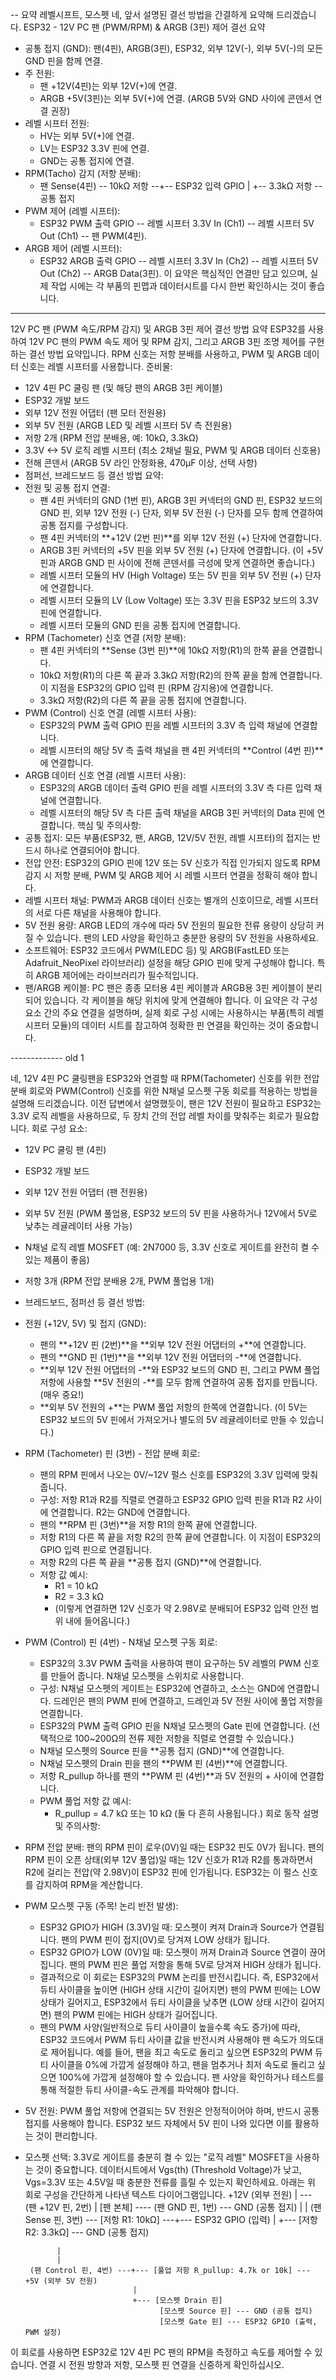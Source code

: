 -- 요약 레벨시프트, 모스펫
네, 앞서 설명된 결선 방법을 간결하게 요약해 드리겠습니다.
ESP32 - 12V PC 팬 (PWM/RPM) & ARGB (3핀) 제어 결선 요약
 * 공통 접지 (GND): 팬(4핀), ARGB(3핀), ESP32, 외부 12V(-), 외부 5V(-)의 모든 GND 핀을 함께 연결.
 * 주 전원:
   * 팬 +12V(4핀)는 외부 12V(+)에 연결.
   * ARGB +5V(3핀)는 외부 5V(+)에 연결. (ARGB 5V와 GND 사이에 콘덴서 연결 권장)
 * 레벨 시프터 전원:
   * HV는 외부 5V(+)에 연결.
   * LV는 ESP32 3.3V 핀에 연결.
   * GND는 공통 접지에 연결.
 * RPM(Tacho) 감지 (저항 분배):
   * 팬 Sense(4핀) -- 10kΩ 저항 --+-- ESP32 입력 GPIO
     |
     +-- 3.3kΩ 저항 -- 공통 접지
 * PWM 제어 (레벨 시프터):
   * ESP32 PWM 출력 GPIO -- 레벨 시프터 3.3V In (Ch1) -- 레벨 시프터 5V Out (Ch1) -- 팬 PWM(4핀).
 * ARGB 제어 (레벨 시프터):
   * ESP32 ARGB 출력 GPIO -- 레벨 시프터 3.3V In (Ch2) -- 레벨 시프터 5V Out (Ch2) -- ARGB Data(3핀).
이 요약은 핵심적인 연결만 담고 있으며, 실제 작업 시에는 각 부품의 핀맵과 데이터시트를 다시 한번 확인하시는 것이 좋습니다.


---
12V PC 팬 (PWM 속도/RPM 감지) 및 ARGB 3핀 제어 결선 방법 요약
ESP32를 사용하여 12V PC 팬의 PWM 속도 제어 및 RPM 감지, 그리고 ARGB 3핀 조명 제어를 구현하는 결선 방법 요약입니다. RPM 신호는 저항 분배를 사용하고, PWM 및 ARGB 데이터 신호는 레벨 시프터를 사용합니다.
준비물:
 * 12V 4핀 PC 쿨링 팬 (및 해당 팬의 ARGB 3핀 케이블)
 * ESP32 개발 보드
 * 외부 12V 전원 어댑터 (팬 모터 전원용)
 * 외부 5V 전원 (ARGB LED 및 레벨 시프터 5V 측 전원용)
 * 저항 2개 (RPM 전압 분배용, 예: 10kΩ, 3.3kΩ)
 * 3.3V <-> 5V 로직 레벨 시프터 (최소 2채널 필요, PWM 및 ARGB 데이터 신호용)
 * 전해 콘덴서 (ARGB 5V 라인 안정화용, 470μF 이상, 선택 사항)
 * 점퍼선, 브레드보드 등
결선 방법 요약:
 * 전원 및 공통 접지 연결:
   * 팬 4핀 커넥터의 GND (1번 핀), ARGB 3핀 커넥터의 GND 핀, ESP32 보드의 GND 핀, 외부 12V 전원 (-) 단자, 외부 5V 전원 (-) 단자를 모두 함께 연결하여 공통 접지를 구성합니다.
   * 팬 4핀 커넥터의 **+12V (2번 핀)**를 외부 12V 전원 (+) 단자에 연결합니다.
   * ARGB 3핀 커넥터의 +5V 핀을 외부 5V 전원 (+) 단자에 연결합니다. (이 +5V 핀과 ARGB GND 핀 사이에 전해 콘덴서를 극성에 맞게 연결하면 좋습니다.)
   * 레벨 시프터 모듈의 HV (High Voltage) 또는 5V 핀을 외부 5V 전원 (+) 단자에 연결합니다.
   * 레벨 시프터 모듈의 LV (Low Voltage) 또는 3.3V 핀을 ESP32 보드의 3.3V 핀에 연결합니다.
   * 레벨 시프터 모듈의 GND 핀을 공통 접지에 연결합니다.
 * RPM (Tachometer) 신호 연결 (저항 분배):
   * 팬 4핀 커넥터의 **Sense (3번 핀)**에 10kΩ 저항(R1)의 한쪽 끝을 연결합니다.
   * 10kΩ 저항(R1)의 다른 쪽 끝과 3.3kΩ 저항(R2)의 한쪽 끝을 함께 연결합니다. 이 지점을 ESP32의 GPIO 입력 핀 (RPM 감지용)에 연결합니다.
   * 3.3kΩ 저항(R2)의 다른 쪽 끝을 공통 접지에 연결합니다.
 * PWM (Control) 신호 연결 (레벨 시프터 사용):
   * ESP32의 PWM 출력 GPIO 핀을 레벨 시프터의 3.3V 측 입력 채널에 연결합니다.
   * 레벨 시프터의 해당 5V 측 출력 채널을 팬 4핀 커넥터의 **Control (4번 핀)**에 연결합니다.
 * ARGB 데이터 신호 연결 (레벨 시프터 사용):
   * ESP32의 ARGB 데이터 출력 GPIO 핀을 레벨 시프터의 3.3V 측 다른 입력 채널에 연결합니다.
   * 레벨 시프터의 해당 5V 측 다른 출력 채널을 ARGB 3핀 커넥터의 Data 핀에 연결합니다.
핵심 및 주의사항:
 * 공통 접지: 모든 부품(ESP32, 팬, ARGB, 12V/5V 전원, 레벨 시프터)의 접지는 반드시 하나로 연결되어야 합니다.
 * 전압 안전: ESP32의 GPIO 핀에 12V 또는 5V 신호가 직접 인가되지 않도록 RPM 감지 시 저항 분배, PWM 및 ARGB 제어 시 레벨 시프터 연결을 정확히 해야 합니다.
 * 레벨 시프터 채널: PWM과 ARGB 데이터 신호는 별개의 신호이므로, 레벨 시프터의 서로 다른 채널을 사용해야 합니다.
 * 5V 전원 용량: ARGB LED의 개수에 따라 5V 전원의 필요한 전류 용량이 상당히 커질 수 있습니다. 팬의 LED 사양을 확인하고 충분한 용량의 5V 전원을 사용하세요.
 * 소프트웨어: ESP32 코드에서 PWM(LEDC 등) 및 ARGB(FastLED 또는 Adafruit_NeoPixel 라이브러리) 설정을 해당 GPIO 핀에 맞게 구성해야 합니다. 특히 ARGB 제어에는 라이브러리가 필수적입니다.
 * 팬/ARGB 케이블: PC 팬은 종종 모터용 4핀 케이블과 ARGB용 3핀 케이블이 분리되어 있습니다. 각 케이블을 해당 위치에 맞게 연결해야 합니다.
이 요약은 각 구성 요소 간의 주요 연결을 설명하며, 실제 회로 구성 시에는 사용하시는 부품(특히 레벨 시프터 모듈)의 데이터 시트를 참고하여 정확한 핀 연결을 확인하는 것이 중요합니다.


-------------  old 1

네, 12V 4핀 PC 쿨링팬을 ESP32와 연결할 때 RPM(Tachometer) 신호를 위한 전압 분배 회로와 PWM(Control) 신호를 위한 N채널 모스펫 구동 회로를 적용하는 방법을 설명해 드리겠습니다.
이전 답변에서 설명했듯이, 팬은 12V 전원이 필요하고 ESP32는 3.3V 로직 레벨을 사용하므로, 두 장치 간의 전압 레벨 차이를 맞춰주는 회로가 필요합니다.
회로 구성 요소:
 * 12V PC 쿨링 팬 (4핀)
 * ESP32 개발 보드
 * 외부 12V 전원 어댑터 (팬 전원용)
 * 외부 5V 전원 (PWM 풀업용, ESP32 보드의 5V 핀을 사용하거나 12V에서 5V로 낮추는 레귤레이터 사용 가능)
 * N채널 로직 레벨 MOSFET (예: 2N7000 등, 3.3V 신호로 게이트를 완전히 켤 수 있는 제품이 좋음)
 * 저항 3개 (RPM 전압 분배용 2개, PWM 풀업용 1개)
 * 브레드보드, 점퍼선 등
결선 방법:
 * 전원 (+12V, 5V) 및 접지 (GND):
   * 팬의 **+12V 핀 (2번)**을 **외부 12V 전원 어댑터의 +**에 연결합니다.
   * 팬의 **GND 핀 (1번)**을 **외부 12V 전원 어댑터의 -**에 연결합니다.
   * **외부 12V 전원 어댑터의 -**와 ESP32 보드의 GND 핀, 그리고 PWM 풀업 저항에 사용할 **5V 전원의 -**를 모두 함께 연결하여 공통 접지를 만듭니다. (매우 중요!)
   * **외부 5V 전원의 +**는 PWM 풀업 저항의 한쪽에 연결합니다. (이 5V는 ESP32 보드의 5V 핀에서 가져오거나 별도의 5V 레귤레이터로 만들 수 있습니다.)
 * RPM (Tachometer) 핀 (3번) - 전압 분배 회로:
   * 팬의 RPM 핀에서 나오는 0V/~12V 펄스 신호를 ESP32의 3.3V 입력에 맞춰줍니다.
   * 구성: 저항 R1과 R2를 직렬로 연결하고 ESP32 GPIO 입력 핀을 R1과 R2 사이에 연결합니다. R2는 GND에 연결합니다.
   * 팬의 **RPM 핀 (3번)**을 저항 R1의 한쪽 끝에 연결합니다.
   * 저항 R1의 다른 쪽 끝을 저항 R2의 한쪽 끝에 연결합니다. 이 지점이 ESP32의 GPIO 입력 핀으로 연결됩니다.
   * 저항 R2의 다른 쪽 끝을 **공통 접지 (GND)**에 연결합니다.
   * 저항 값 예시:
     * R1 = 10 kΩ
     * R2 = 3.3 kΩ
     * (이렇게 연결하면 12V 신호가 약 2.98V로 분배되어 ESP32 입력 안전 범위 내에 들어옵니다.)
 * PWM (Control) 핀 (4번) - N채널 모스펫 구동 회로:
   * ESP32의 3.3V PWM 출력을 사용하여 팬이 요구하는 5V 레벨의 PWM 신호를 만들어 줍니다. N채널 모스펫을 스위치로 사용합니다.
   * 구성: N채널 모스펫의 게이트는 ESP32에 연결하고, 소스는 GND에 연결합니다. 드레인은 팬의 PWM 핀에 연결하고, 드레인과 5V 전원 사이에 풀업 저항을 연결합니다.
   * ESP32의 PWM 출력 GPIO 핀을 N채널 모스펫의 Gate 핀에 연결합니다. (선택적으로 100~200Ω의 전류 제한 저항을 직렬로 연결할 수 있습니다.)
   * N채널 모스펫의 Source 핀을 **공통 접지 (GND)**에 연결합니다.
   * N채널 모스펫의 Drain 핀을 팬의 **PWM 핀 (4번)**에 연결합니다.
   * 저항 R_pullup 하나를 팬의 **PWM 핀 (4번)**과 5V 전원의 + 사이에 연결합니다.
   * PWM 풀업 저항 값 예시:
     * R_pullup = 4.7 kΩ 또는 10 kΩ (둘 다 흔히 사용됩니다.)
회로 동작 설명 및 주의사항:
 * RPM 전압 분배: 팬의 RPM 핀이 로우(0V)일 때는 ESP32 핀도 0V가 됩니다. 팬의 RPM 핀이 오픈 상태(외부 12V 풀업)일 때는 12V 신호가 R1과 R2를 통과하면서 R2에 걸리는 전압(약 2.98V)이 ESP32 핀에 인가됩니다. ESP32는 이 펄스 신호를 감지하여 RPM을 계산합니다.
 * PWM 모스펫 구동 (주목! 논리 반전 발생):
   * ESP32 GPIO가 HIGH (3.3V)일 때: 모스펫이 켜져 Drain과 Source가 연결됩니다. 팬의 PWM 핀이 접지(0V)로 당겨져 LOW 상태가 됩니다.
   * ESP32 GPIO가 LOW (0V)일 때: 모스펫이 꺼져 Drain과 Source 연결이 끊어집니다. 팬의 PWM 핀은 풀업 저항을 통해 5V로 당겨져 HIGH 상태가 됩니다.
   * 결과적으로 이 회로는 ESP32의 PWM 논리를 반전시킵니다. 즉, ESP32에서 듀티 사이클을 높이면 (HIGH 상태 시간이 길어지면) 팬의 PWM 핀에는 LOW 상태가 길어지고, ESP32에서 듀티 사이클을 낮추면 (LOW 상태 시간이 길어지면) 팬의 PWM 핀에는 HIGH 상태가 길어집니다.
   * 팬의 PWM 사양(일반적으로 듀티 사이클이 높을수록 속도 증가)에 따라, ESP32 코드에서 PWM 듀티 사이클 값을 반전시켜 사용해야 팬 속도가 의도대로 제어됩니다. 예를 들어, 팬을 최고 속도로 돌리고 싶으면 ESP32의 PWM 듀티 사이클을 0%에 가깝게 설정해야 하고, 팬을 멈추거나 최저 속도로 돌리고 싶으면 100%에 가깝게 설정해야 할 수 있습니다. 팬 사양을 확인하거나 테스트를 통해 적절한 듀티 사이클-속도 관계를 파악해야 합니다.
 * 5V 전원: PWM 풀업 저항에 연결되는 5V 전원은 안정적이어야 하며, 반드시 공통 접지를 사용해야 합니다. ESP32 보드 자체에서 5V 핀이 나와 있다면 이를 활용하는 것이 편리합니다.
 * 모스펫 선택: 3.3V로 게이트를 충분히 켤 수 있는 "로직 레벨" MOSFET을 사용하는 것이 중요합니다. 데이터시트에서 Vgs(th) (Threshold Voltage)가 낮고, Vgs=3.3V 또는 4.5V일 때 충분한 전류를 흘릴 수 있는지 확인하세요.
아래는 위 회로 구성을 간단하게 나타낸 텍스트 다이어그램입니다.
             +12V (외부 전원)
              |
              --- (팬 +12V 핀, 2번)
              |
           [팬 본체] ---- (팬 GND 핀, 1번) --- GND (공통 접지)
              |
              |
        (팬 Sense 핀, 3번) --- [저항 R1: 10kΩ] ---+--- ESP32 GPIO (입력)
                                             |
                                             +--- [저항 R2: 3.3kΩ] --- GND (공통 접지)

              |
              |
        (팬 Control 핀, 4번) ---+--- [풀업 저항 R_pullup: 4.7k or 10k] --- +5V (외부 5V 전원)
                               |
                               +--- [모스펫 Drain 핀]
                                     [모스펫 Source 핀] --- GND (공통 접지)
                                     [모스펫 Gate 핀] --- ESP32 GPIO (출력, PWM 설정)

이 회로를 사용하면 ESP32로 12V 4핀 PC 팬의 RPM을 측정하고 속도를 제어할 수 있습니다. 연결 시 전원 방향과 저항, 모스펫 핀 연결을 신중하게 확인하십시오.
